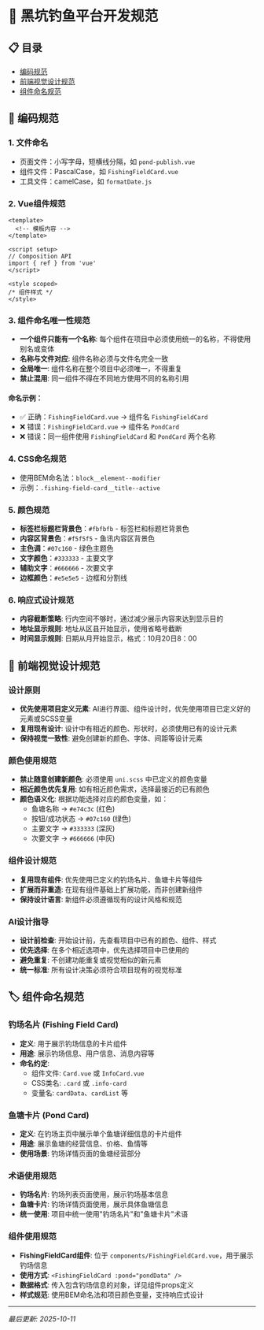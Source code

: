 # 🎯 黑坑钓鱼平台开发规范

## 📋 目录
- [编码规范](#-编码规范)
- [前端视觉设计规范](#-前端视觉设计规范)
- [组件命名规范](#-组件命名规范)


## 🎨 编码规范

### 1. 文件命名
- 页面文件：小写字母，短横线分隔，如 `pond-publish.vue`
- 组件文件：PascalCase，如 `FishingFieldCard.vue`
- 工具文件：camelCase，如 `formatDate.js`

### 2. Vue组件规范
```vue
<template>
  <!-- 模板内容 -->
</template>

<script setup>
// Composition API
import { ref } from 'vue'
</script>

<style scoped>
/* 组件样式 */
</style>
```

### 3. 组件命名唯一性规范
- **一个组件只能有一个名称**: 每个组件在项目中必须使用统一的名称，不得使用别名或变体
- **名称与文件对应**: 组件名称必须与文件名完全一致
- **全局唯一**: 组件名称在整个项目中必须唯一，不得重复
- **禁止混用**: 同一组件不得在不同地方使用不同的名称引用

#### 命名示例：
- ✅ 正确：`FishingFieldCard.vue` → 组件名 `FishingFieldCard`
- ❌ 错误：`FishingFieldCard.vue` → 组件名 `PondCard`
- ❌ 错误：同一组件使用 `FishingFieldCard` 和 `PondCard` 两个名称

### 4. CSS命名规范
- 使用BEM命名法：`block__element--modifier`
- 示例：`.fishing-field-card__title--active`

### 5. 颜色规范
- **标签栏标题栏背景色**：`#fbfbfb` - 标签栏和标题栏背景色
- **内容区背景色**：`#f5f5f5` - 鱼讯内容区背景色
- **主色调**：`#07c160` - 绿色主题色
- **文字颜色**：`#333333` - 主要文字
- **辅助文字**：`#666666` - 次要文字
- **边框颜色**：`#e5e5e5` - 边框和分割线

### 6. 响应式设计规范
- **内容截断策略**: 行内空间不够时，通过减少展示内容来达到显示目的
- **地址显示规则**: 地址从区县开始显示，使用省略号截断
- **时间显示规则**: 日期从月开始显示，格式：10月20日8：00

## 🎨 前端视觉设计规范

### 设计原则
- **优先使用项目定义元素**: AI进行界面、组件设计时，优先使用项目已定义好的元素或SCSS变量
- **复用现有设计**: 设计中有相近的颜色、形状时，必须使用已有的设计元素
- **保持视觉一致性**: 避免创建新的颜色、字体、间距等设计元素

### 颜色使用规范
- **禁止随意创建新颜色**: 必须使用 `uni.scss` 中已定义的颜色变量
- **相近颜色优先复用**: 如有相近颜色需求，选择最接近的已有颜色
- **颜色语义化**: 根据功能选择对应的颜色变量，如：
  - 鱼塘名称 → `#e74c3c` (红色)
  - 按钮/成功状态 → `#07c160` (绿色)
  - 主要文字 → `#333333` (深灰)
  - 次要文字 → `#666666` (中灰)

### 组件设计规范
- **复用现有组件**: 优先使用已定义的钓场名片、鱼塘卡片等组件
- **扩展而非重造**: 在现有组件基础上扩展功能，而非创建新组件
- **保持设计语言**: 新组件必须遵循现有的设计风格和规范

### AI设计指导
- **设计前检查**: 开始设计前，先查看项目中已有的颜色、组件、样式
- **优先选择**: 在多个相近选项中，优先选择项目中已使用的
- **避免重复**: 不创建功能重复或视觉相似的新元素
- **统一标准**: 所有设计决策必须符合项目现有的视觉标准

## 🏷️ 组件命名规范

### 钓场名片 (Fishing Field Card)
- **定义**: 用于展示钓场信息的卡片组件
- **用途**: 展示钓场信息、用户信息、消息内容等
- **命名约定**: 
  - 组件文件: `Card.vue` 或 `InfoCard.vue`
  - CSS类名: `.card` 或 `.info-card`
  - 变量名: `cardData`、`cardList` 等

### 鱼塘卡片 (Pond Card)
- **定义**: 在钓场主页中展示单个鱼塘详细信息的卡片组件
- **用途**: 展示鱼塘的经营信息、价格、鱼情等
- **使用场景**: 钓场详情页面的鱼塘经营部分

### 术语使用规范
- **钓场名片**: 钓场列表页面使用，展示钓场基本信息
- **鱼塘卡片**: 钓场详情页面使用，展示具体鱼塘信息
- **统一使用**: 项目中统一使用"钓场名片"和"鱼塘卡片"术语

### 组件使用规范
- **FishingFieldCard组件**: 位于 `components/FishingFieldCard.vue`，用于展示钓场信息
- **使用方式**: `<FishingFieldCard :pond="pondData" />`
- **数据格式**: 传入包含钓场信息的对象，详见组件props定义
- **样式规范**: 使用BEM命名法和项目颜色变量，支持响应式设计

---

*最后更新: 2025-10-11*
